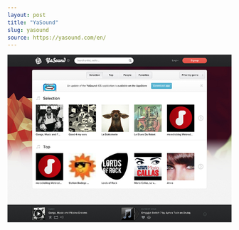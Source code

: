 ```yaml
---
layout: post
title: "YaSound"
slug: yasound
source: https://yasound.com/en/
---
```


<img src="/assets/img/screenshots/yasound.jpg">

